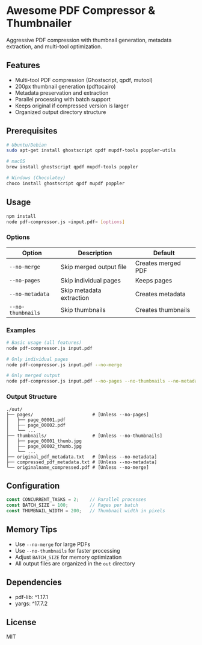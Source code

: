 # Awesome PDF Compressor & Thumbnailer

Aggressive PDF compression with thumbnail generation, metadata extraction, and multi-tool optimization.

## Features
- Multi-tool PDF compression (Ghostscript, qpdf, mutool)
- 200px thumbnail generation (pdftocairo)
- Metadata preservation and extraction
- Parallel processing with batch support
- Keeps original if compressed version is larger
- Organized output directory structure

## Prerequisites
```bash
# Ubuntu/Debian
sudo apt-get install ghostscript qpdf mupdf-tools poppler-utils

# macOS
brew install ghostscript qpdf mupdf-tools poppler

# Windows (Chocolatey)
choco install ghostscript qpdf mupdf poppler
```

## Usage
```bash
npm install
node pdf-compressor.js <input.pdf> [options]
```

### Options
| Option | Description | Default |
|--------|-------------|---------|
| `--no-merge` | Skip merged output file | Creates merged PDF |
| `--no-pages` | Skip individual pages | Keeps pages |
| `--no-metadata` | Skip metadata extraction | Creates metadata |
| `--no-thumbnails` | Skip thumbnails | Creates thumbnails |

### Examples
```bash
# Basic usage (all features)
node pdf-compressor.js input.pdf

# Only individual pages
node pdf-compressor.js input.pdf --no-merge

# Only merged output
node pdf-compressor.js input.pdf --no-pages --no-thumbnails --no-metadata
```

### Output Structure
```
./out/
├── pages/                      # [Unless --no-pages]
│   ├── page_00001.pdf
│   ├── page_00002.pdf
│   └── ...
├── thumbnails/                 # [Unless --no-thumbnails]
│   ├── page_00001_thumb.jpg
│   ├── page_00002_thumb.jpg
│   └── ...
├── original_pdf_metadata.txt   # [Unless --no-metadata]
├── compressed_pdf_metadata.txt # [Unless --no-metadata]
└── originalname_compressed.pdf # [Unless --no-merge]
```

## Configuration
```javascript
const CONCURRENT_TASKS = 2;    // Parallel processes
const BATCH_SIZE = 100;        // Pages per batch
const THUMBNAIL_WIDTH = 200;   // Thumbnail width in pixels
```

## Memory Tips
- Use `--no-merge` for large PDFs
- Use `--no-thumbnails` for faster processing
- Adjust `BATCH_SIZE` for memory optimization
- All output files are organized in the `out` directory

## Dependencies
- pdf-lib: ^1.17.1
- yargs: ^17.7.2

## License
MIT